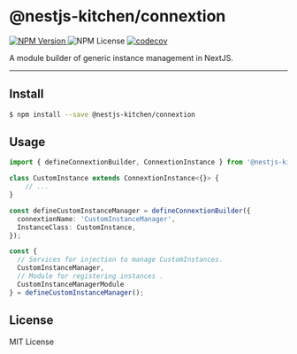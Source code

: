 # @nestjs-kitchen/connextion

[![NPM Version](https://img.shields.io/npm/v/%40nestjs-kitchen%2Fconnextion)
](https://www.npmjs.com/package/@nestjs-kitchen/connextion)
![NPM License](https://img.shields.io/npm/l/%40nestjs-kitchen%2Fconnextion)
[![codecov](https://codecov.io/gh/yikenman/nestjs-kitchen/graph/badge.svg?token=43EG2T8LKS&flag=@nestjs-kitchen/connextion)](https://codecov.io/gh/yikenman/nestjs-kitchen)

A module builder of generic instance management in NextJS.

---

## Install

```bash
$ npm install --save @nestjs-kitchen/connextion
```

## Usage

```typescript
import { defineConnextionBuilder, ConnextionInstance } from '@nestjs-kitchen/connextion';

class CustomInstance extends ConnextionInstance<{}> {
    // ...
}

const defineCustomInstanceManager = defineConnextionBuilder({
  connextionName: 'CustomInstanceManager',
  InstanceClass: CustomInstance,
});

const { 
  // Services for injection to manage CustomInstances.
  CustomInstanceManager, 
  // Module for registering instances .
  CustomInstanceManagerModule 
} = defineCustomInstanceManager();
```

## License

MIT License